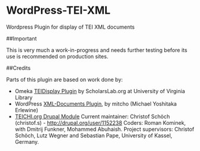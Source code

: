 WordPress-TEI-XML
=================

Wordpress Plugin for display of TEI XML documents

##Important

This is very much a work-in-progress and needs further testing before its use is
recommended on production sites.

##Credits
 
 Parts of this plugin are based on work done by:
 - Omeka [TEIDisplay Plugin](http://omeka.org/codex/Plugins/TeiDisplay) by ScholarsLab.org at University of Virginia Library
 - WordPress [XML-Documents Plugin](http://wordpress.org/plugins/xml-documents/), by mitcho (Michael Yoshitaka Erlewine)
 - [TEICHI.org Drupal Module](http://www.teichi.org/)
 		Current maintainer: Christof Schöch (christof.s) - http://drupal.org/user/1152238
 		Coders: Roman Kominek, with Dmitrij Funkner, Mohammed Abuhaish.
 		Project supervisors: Christof Schöch, Lutz Wegner and Sebastian Pape, University of Kassel, Germany.	
 